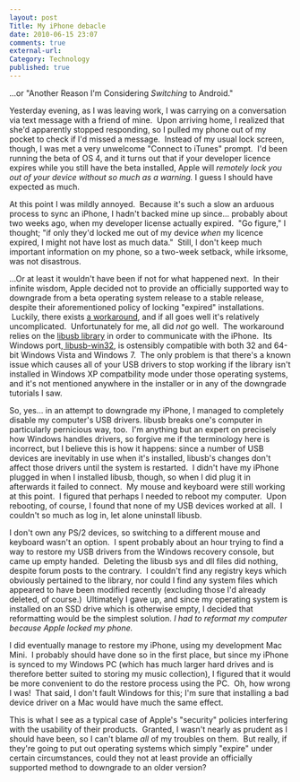 ```yaml
---
layout: post
Title: My iPhone debacle
date: 2010-06-15 23:07
comments: true
external-url:
Category: Technology
published: true
---
```

...or "Another Reason I'm Considering <em>Switching</em> to Android."

Yesterday evening, as I was leaving work, I was carrying on a conversation via text message with a friend of mine.  Upon arriving home, I realized that she'd apparently stopped responding, so I pulled my phone out of my pocket to check if I'd missed a message.  Instead of my usual lock screen, though, I was met a very unwelcome "Connect to iTunes" prompt.  I'd been running the beta of OS 4, and it turns out that if your developer licence expires while you still have the beta installed, Apple will <em>remotely lock you out of your device without so much as a warning.</em> I guess I should have expected as much.<!-- PELICAN_END_SUMMARY -->

At this point I was mildly annoyed.  Because it's such a slow an arduous process to sync an iPhone, I hadn't backed mine up since... probably about two weeks ago, when my developer license actually expired.  "Go figure," I thought; "if only they'd locked me out of my device <em>when </em>my licence expired, I might not have lost as much data."  Still, I don't keep much important information on my phone, so a two-week setback, while irksome, was not disastrous.

...Or at least it wouldn't have been if not for what happened next.  In their infinite wisdom, Apple decided not to provide an officially supported way to downgrade from a beta operating system release to a stable release, despite their aforementioned policy of locking "expired" installations.  Luckily, there exists <a title="iPhone OS 4 downgrade" href="http://www.maclife.com/article/howtos/downgrade_iphone_os_40" target="_blank">a workaround</a>, and if all goes well it's relatively uncomplicated.  Unfortunately for me, all did <em>not </em>go well.  The workaround relies on the <a href="http://sourceforge.net/projects/libusb/" target="_self">libusb library</a> in order to communicate with the iPhone.  Its Windows port,<a href="http://sourceforge.net/apps/trac/libusb-win32/wiki" target="_self"> libusb-win32</a>, is ostensibly compatible with both 32 and 64-bit Windows Vista and Windows 7.  The only problem is that there's a known issue which causes all of your USB drivers to stop working if the library isn't installed in Windows XP compatbility mode under those operating systems, and it's not mentioned anywhere in the installer or in any of the downgrade tutorials I saw.

So, yes... in an attempt to downgrade my iPhone, I managed to completely disable my computer's USB drivers. libusb breaks one's computer in particularly pernicious way, too.  I'm anything but an expert on precisely how Windows handles drivers, so forgive me if the terminology here is incorrect, but I believe this is how it happens: since a number of USB devices are inevitably in use when it's installed, libusb's changes don't affect those drivers until the system is restarted.  I didn't have my iPhone plugged in when I installed libusb, though, so when I did plug it in afterwards it failed to connect.  My mouse and keyboard were still working at this point.  I figured that perhaps I needed to reboot my computer.  Upon rebooting, of course, I found that none of my USB devices worked at all.  I couldn't so much as log in, let alone uninstall libusb.

I don't own any PS/2 devices, so switching to a different mouse and keyboard wasn't an option.  I spent probably about an hour trying to find a way to restore my USB drivers from the Windows recovery console, but came up empty handed.  Deleting the libusb sys and dll files did nothing, despite forum posts to the contrary.  I couldn't find any registry keys which obviously pertained to the library, nor could I find any system files which appeared to have been modified recently (excluding those I'd already deleted, of course.)  Ultimately I gave up, and since my operating system is installed on an SSD drive which is otherwise empty, I decided that reformatting would be the simplest solution.<em> I had to reformat my computer because Apple locked my phone.</em>

I did eventually manage to restore my iPhone, using my development Mac Mini.  I probably should have done so in the first place, but since my iPhone is synced to my Windows PC (which has much larger hard drives and is therefore better suited to storing my music collection), I figured that it would be more convenient to do the restore process using the PC.  Oh, how wrong I was!  That said, I don't fault Windows for this; I'm sure that installing a bad device driver on a Mac would have much the same effect.

This is what I see as a typical case of Apple's "security" policies interfering with the usability of their products.  Granted, I wasn't nearly as prudent as I should have been, so I can't blame <em>all </em>of my troubles on them.  But really, if they're going to put out operating systems which simply "expire" under certain circumstances, could they not at least provide an officially supported method to downgrade to an older version?
